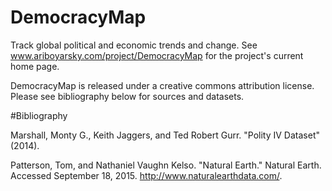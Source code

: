 # DemocracyMap
Track global political and economic trends and change. See www.ariboyarsky.com/project/DemocracyMap for the project's current home page.


DemocracyMap is released under a creative commons attribution license. Please see bibliography below for sources and datasets.

#Bibliography

Marshall, Monty G., Keith Jaggers, and Ted Robert Gurr. "Polity IV Dataset" (2014).

Patterson, Tom, and Nathaniel Vaughn Kelso. "Natural Earth." Natural Earth. Accessed September 18, 2015. http://www.naturalearthdata.com/.

